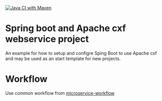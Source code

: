 [![Java CI with Maven](https://github.com/gunnarro/soap-webservice-project/actions/workflows/maven.yml/badge.svg)](https://github.com/gunnarro/soap-webservice-project/actions/workflows/maven.yml)

# Spring boot and Apache cxf webservice project
An example for how to setup and configre Sping Boot to use Apache cxf and may be used as an start template for new projects.

# Workflow
Use common workflow from [microservice-workflow](https://github.com/gunnarro/microservice-workflow)
